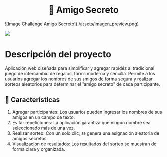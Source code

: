 <h1 align="center"> 🎁 Amigo Secreto </h1>
<!-- <img src="assets/imagen_preview.png"></img> -->
![Image Challenge Amigo Secreto](./assets/imagen_preview.png)

<p align="left">
   <img src="https://img.shields.io/badge/STATUS-%20Concluído-green">
   </p>

# Descripción del proyecto
Aplicación web diseñada para simplificar y agregar rapidéz al tradicional juego de intercambio de regalos, forma moderna y sencilla. Permite a los usuarios agregar los nombres de sus amigos de forma segura y realizar sorteos aleatorios para determinar el "amigo secreto" de cada participante.

## 📌 Características
1. Agregar participantes: Los usuarios pueden ingresar los nombres de sus amigos en un campo de texto.
2. Evitar repeticiones: La aplicación garantiza que ningún nombre sea seleccionado más de una vez.
3. Realizar sorteo: Con un solo clic, se genera una asignación aleatoria de amigos secretos.
4. Visualización de resultados: Los resultados del sorteo se muestran de forma clara y organizada.


